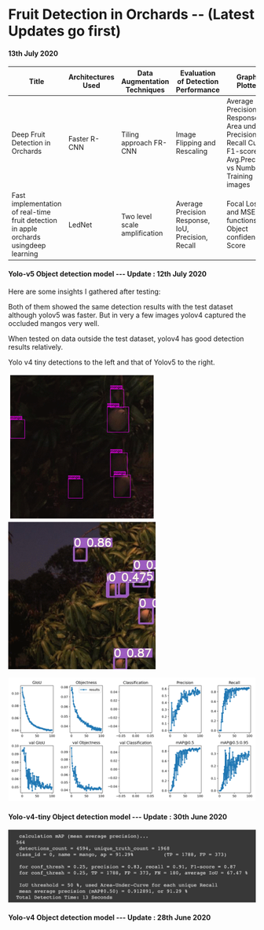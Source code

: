 # Fruit Detection in Orchards -- (Latest Updates go first)


#### 13th July 2020 
|Title	 |    Architectures Used |	Data Augmentation Techniques |	Evaluation of Detection Performance |	Graphs Plotted | Results   
|-------|--------|---------|--------|---------| ---------|
| Deep Fruit Detection in Orchards | Faster R-CNN |Tiling approach FR-CNN |	Image Flipping and Rescaling| 	Average Precision Response Area under Precision Recall Curve, F1-score	Avg.Precision vs  Number of Training images|	F1 score > 0.9; Precision = 0.958; Recall = 0.863|
| Fast implementation of real-time fruit detection in apple orchards usingdeep learning | LedNet	|Two level scale amplification |	Average Precision Response, IoU, Precision, Recall|	Focal Loss and MSE functions vs Object confidence Score|	Recall = 0.821; Accuracy = 0.853|


####  Yolo-v5 Object detection model ---  Update : 12th July 2020  

Here are some insights I gathered after testing:

Both of them showed the same detection results with the test dataset although yolov5 was faster. But in very a few images yolov4 captured the occluded mangos very well.

When tested on data outside the test dataset, yolov4 has good detection results relatively.

Yolo v4 tiny detections to the left and that of Yolov5 to the right. 

<img src = "/Detection Results/Yolov4.gif" width = "300">  <img src = "/Detection Results/Yolov5.gif" width = "300"> 

<img src = "/Detection Results/Yolov5s-results.png" width = "800">  

####  Yolo-v4-tiny Object detection model ---  Update : 30th June 2020   

<img src = "/Detection Results/Yolov4-tiny results.png" width = "800"> 

#### Yolo-v4  Object detection model ---  Update : 28th June 2020   

 



